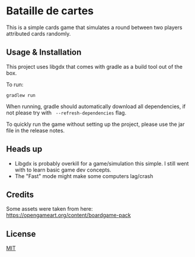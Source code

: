# Bataille de cartes
This is a simple cards game that simulates a round between two players attributed cards randomly.

## Usage & Installation

This project uses libgdx that comes with gradle as a build tool out of the box.

To run:
```
gradlew run 
```

When running, gradle should automatically download all dependencies, if not please try with ``` --refresh-dependencies``` flag.

To quickly run the game without setting up the project, please use the jar file in the release notes.


## Heads up 
* Libgdx is probably overkill for a game/simulation this simple. I still went with to learn basic game dev concepts.
* The "Fast" mode might make some computers lag/crash

## Credits
Some assets were taken from here: https://opengameart.org/content/boardgame-pack

## License
[MIT](https://choosealicense.com/licenses/mit/)
